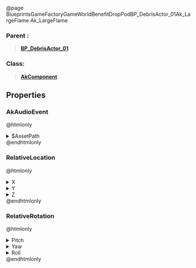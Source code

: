 @page BlueprintsGameFactoryGameWorldBenefitDropPodBP_DebrisActor_01Ak_LargeFlame Ak_LargeFlame
### Parent :
<b><a href="_blueprints_game_factory_game_world_benefit_drop_pod_b_p__debris_actor_01.html"><blockquote>BP_DebrisActor_01</blockquote></a></b>
### Class:
<b><a href="_class_script_ak_component.html"><blockquote>AkComponent</blockquote></a></b>
## Properties
### AkAudioEvent
@htmlonly
<details>
 <summary>$AssetPath</summary>
<b><a href="_blueprints_game_factory_game_world_benefit_drop_pod_audio_play__crash__site__gas__flame.html"><blockquote>Play_Crash_Site_Gas_Flame</blockquote></a></b>
</details>
@endhtmlonly

### RelativeLocation
@htmlonly
<details>
 <summary>X</summary>
<blockquote>-285.2502746582031</blockquote>
</details>
<details>
 <summary>Y</summary>
<blockquote>-17.256927490234375</blockquote>
</details>
<details>
 <summary>Z</summary>
<blockquote>-49.28863525390625</blockquote>
</details>
@endhtmlonly

### RelativeRotation
@htmlonly
<details>
 <summary>Pitch</summary>
<blockquote>0</blockquote>
</details>
<details>
 <summary>Yaw</summary>
<blockquote>146.30885314941406</blockquote>
</details>
<details>
 <summary>Roll</summary>
<blockquote>0</blockquote>
</details>
@endhtmlonly

